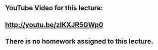 YouTube Video for this lecture:
---
http://youtu.be/zlKXJR5GWp0
---

There is no homework assigned to this lecture.
---